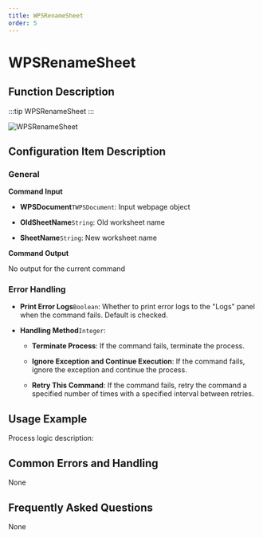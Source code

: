 ```yaml
---
title: WPSRenameSheet
order: 5
---
```


# WPSRenameSheet

## Function Description

:::tip 
WPSRenameSheet
:::

![WPSRenameSheet](../../../../assets/WPSRenameSheet_command.png)

## Configuration Item Description

### General

**Command Input**

- **WPSDocument**`TWPSDocument`: Input webpage object

- **OldSheetName**`String`: Old worksheet name

- **SheetName**`String`: New worksheet name


**Command Output**

No output for the current command

### Error Handling

- **Print Error Logs**`Boolean`: Whether to print error logs to the "Logs" panel when the command fails. Default is checked. 

- **Handling Method**`Integer`:

    - **Terminate Process**: If the command fails, terminate the process.

    - **Ignore Exception and Continue Execution**: If the command fails, ignore the exception and continue the process.

    - **Retry This Command**: If the command fails, retry the command a specified number of times with a specified interval between retries.

## Usage Example

Process logic description:

## Common Errors and Handling

None

## Frequently Asked Questions

None

